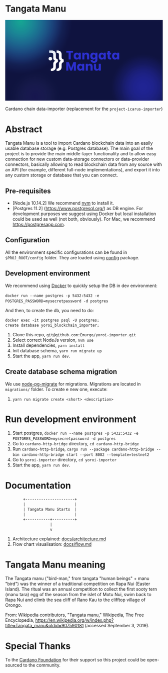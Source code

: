 # Tangata Manu
![Tangata Manu GitHub](./tangata-manu-bg.png)

Cardano chain data-importer (replacement for the `project-icarus-importer`)

# Abstract

Tangata Manu is a tool to import Cardano blockchain data into an easily usable database storage (e.g. Postgres database). The main goal of the project is to provide the main middle-layer functionality and to allow easy connection for new custom data-storage connectors or data-provider connectors, basically allowing to read blockchain data from any source with an API (for example, different full-node implementations), and export it into any custom storage or database that you can connect.

## Pre-requisites

* [Node.js 10.14.2] We recommend [nvm](https://github.com/creationix/nvm) to install it.
* [Postgres 11.2] (https://www.postgresql.org/) as DB engine. For development purposes we
  suggest using Docker but local installation could be used as well (not both,
  obviously). For Mac, we recommend https://postgresapp.com.

## Configuration

All the environment specific configurations can be found in `$PROJ_ROOT/config` folder.
They are loaded using [config](https://www.npmjs.com/package/config) package.

## Development environment

We recommend using [Docker](https://hub.docker.com/_/postgres/) to quickly setup the DB in dev environment:

`docker run --name postgres -p 5432:5432 -e POSTGRES_PASSWORD=mysecretpassword -d postgres`

And then, to create the db, you need to do:

```
docker exec -it postgres psql -U postgres;
create database yoroi_blockchain_importer;
```

1.  Clone this repo, `git@github.com:Emurgo/yoroi-importer.git`
1.  Select correct NodeJs version, `nvm use`
1.  Install dependencies, `yarn install`
1.  Init database schema, `yarn run migrate up`
1.  Start the app, `yarn run dev`.


## Create database schema migration
We use [node-pg-migrate](https://github.com/salsita/node-pg-migrate) for migrations. Migrations are located in `migrations/` folder. To create e new one, execute:
1.  `yarn run migrate create <short> <description>`

# Run development environment

1. Start postgres, `docker run --name postgres -p 5432:5432 -e POSTGRES_PASSWORD=mysecretpassword -d postgres`
1. Go to `cardano-http-bridge` directory, `cd cardano-http-bridge`
1. Run `cardano-http-bridge`, `cargo run --package cardano-http-bridge --bin cardano-http-bridge start --port 8082 --template=testnet2`
1. Go to `yoroi-importer` directory, `cd yoroi-importer`
1. Start the app, `yarn run dev`.

# Documentation

```
        +----------------------+
        |                      |
        | Tangata Manu Starts  |
        |                      |
        +-----------+----------+
                    |
                    v
```

1. Architecture explained: [docs/architecture.md](docs/architecture.md)
2. Flow chart visualisation: [docs/flow.md](docs/flow.md)

# Tangata Manu meaning

The Tangata manu ("bird-man," from tangata "human beings" + manu "bird") was the winner of a traditional competition on Rapa Nui (Easter Island). The ritual was an annual competition to collect the first sooty tern (manu tara) egg of the season from the islet of Motu Nui, swim back to Rapa Nui and climb the sea cliff of Rano Kau to the clifftop village of Orongo.

From: Wikipedia contributors, "Tangata manu," Wikipedia, The Free Encyclopedia, https://en.wikipedia.org/w/index.php?title=Tangata_manu&oldid=907590181 (accessed September 3, 2019).

# Special Thanks

To the [Cardano Foundation](https://cardanofoundation.org/en/) for their support so this project could be open-sourced to the community.
